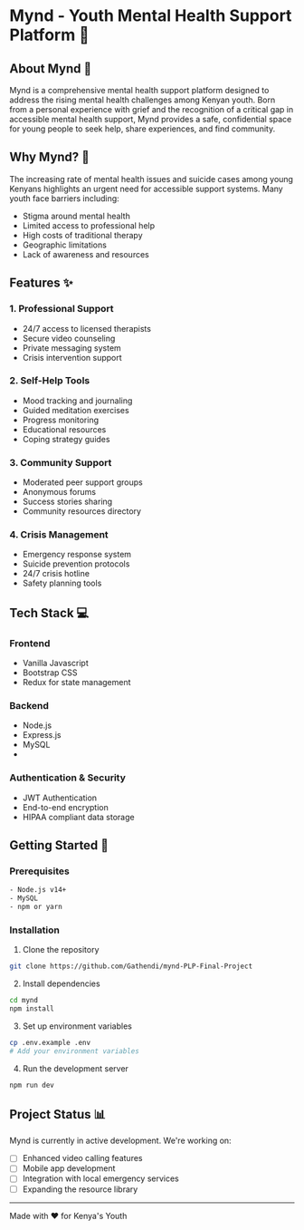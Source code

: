 # Mynd - Youth Mental Health Support Platform 🌟

## About Mynd 💭
Mynd is a comprehensive mental health support platform designed to address the rising mental health challenges among Kenyan youth. Born from a personal experience with grief and the recognition of a critical gap in accessible mental health support, Mynd provides a safe, confidential space for young people to seek help, share experiences, and find community.

## Why Mynd? 🤔
The increasing rate of mental health issues and suicide cases among young Kenyans highlights an urgent need for accessible support systems. Many youth face barriers including:
- Stigma around mental health
- Limited access to professional help
- High costs of traditional therapy
- Geographic limitations
- Lack of awareness and resources

## Features ✨

### 1. Professional Support
- 24/7 access to licensed therapists
- Secure video counseling
- Private messaging system
- Crisis intervention support

### 2. Self-Help Tools
- Mood tracking and journaling
- Guided meditation exercises
- Progress monitoring
- Educational resources
- Coping strategy guides

### 3. Community Support
- Moderated peer support groups
- Anonymous forums
- Success stories sharing
- Community resources directory

### 4. Crisis Management
- Emergency response system
- Suicide prevention protocols
- 24/7 crisis hotline
- Safety planning tools

## Tech Stack 💻

### Frontend
- Vanilla Javascript
- Bootstrap CSS
- Redux for state management

### Backend
- Node.js
- Express.js
- MySQL
- 

### Authentication & Security
- JWT Authentication
- End-to-end encryption
- HIPAA compliant data storage

## Getting Started 🚀

### Prerequisites
```bash
- Node.js v14+
- MySQL
- npm or yarn
```

### Installation
1. Clone the repository
```bash
git clone https://github.com/Gathendi/mynd-PLP-Final-Project
```

2. Install dependencies
```bash
cd mynd
npm install
```

3. Set up environment variables
```bash
cp .env.example .env
# Add your environment variables
```

4. Run the development server
```bash
npm run dev
```



## Project Status 📊
Mynd is currently in active development. We're working on:
- [ ] Enhanced video calling features
- [ ] Mobile app development
- [ ] Integration with local emergency services
- [ ] Expanding the resource library

---
Made with ❤️ for Kenya's Youth
